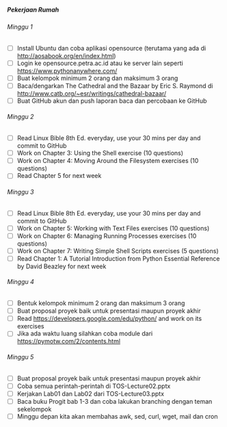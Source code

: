 ##### Pekerjaan Rumah

###### Minggu 1
- [ ] Install Ubuntu dan coba aplikasi opensource (terutama yang ada di http://aosabook.org/en/index.html)
- [ ] Login ke opensource.petra.ac.id atau ke server lain seperti https://www.pythonanywhere.com/
- [ ] Buat kelompok minimum 2 orang dan maksimum 3 orang
- [ ] Baca/dengarkan The Cathedral and the Bazaar by Eric S. Raymond di http://www.catb.org/~esr/writings/cathedral-bazaar/
- [ ] Buat GitHub akun dan push laporan baca dan percobaan ke GitHub

###### Minggu 2
- [ ] Read Linux Bible 8th Ed. everyday, use your 30 mins per day and commit to GitHub
- [ ] Work on  Chapter 3: Using the Shell exercise (10 questions)
- [ ] Work on  Chapter 4: Moving Around the Filesystem exercises (10 questions)
- [ ] Read Chapter 5 for next week 

###### Minggu 3
- [ ] Read Linux Bible 8th Ed. everyday, use your 30 mins per day and commit to GitHub
- [ ] Work on  Chapter 5: Working with Text Files exercises (10 questions)
- [ ] Work on  Chapter 6: Managing Running Processes exercises (10 questions)
- [ ] Work on  Chapter 7: Writing Simple Shell Scripts exercises (5 questions)
- [ ] Read Chapter 1: A Tutorial Introduction from Python Essential Reference by David Beazley for next week

###### Minggu 4
- [ ] Bentuk kelompok minimum 2 orang dan maksimum 3 orang
- [ ] Buat proposal proyek baik untuk presentasi maupun proyek akhir
- [ ] Read https://developers.google.com/edu/python/ and work on its exercises 
- [ ] Jika ada waktu luang silahkan coba module dari https://pymotw.com/2/contents.html

###### Minggu 5
- [ ] Buat proposal proyek baik untuk presentasi maupun proyek akhir
- [ ] Coba semua perintah-perintah di TOS-Lecture02.pptx
- [ ] Kerjakan Lab01 dan Lab02 dari TOS-Lecture03.pptx
- [ ] Baca buku Progit bab 1-3 dan coba lakukan branching dengan teman sekelompok
- [ ] Minggu depan kita akan membahas awk, sed, curl, wget, mail dan cron